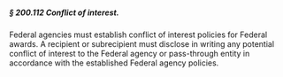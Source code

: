##### § 200.112 Conflict of interest. #####

Federal agencies must establish conflict of interest policies for Federal awards. A recipient or subrecipient must disclose in writing any potential conflict of interest to the Federal agency or pass-through entity in accordance with the established Federal agency policies.